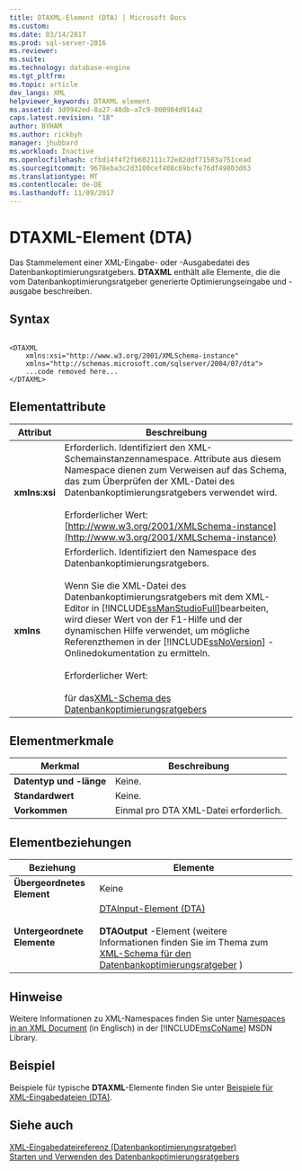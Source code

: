 ```yaml
---
title: DTAXML-Element (DTA) | Microsoft Docs
ms.custom: 
ms.date: 03/14/2017
ms.prod: sql-server-2016
ms.reviewer: 
ms.suite: 
ms.technology: database-engine
ms.tgt_pltfrm: 
ms.topic: article
dev_langs: XML
helpviewer_keywords: DTAXML element
ms.assetid: 3d9942ed-8a27-40db-a7c9-808984d914a2
caps.latest.revision: "18"
author: BYHAM
ms.author: rickbyh
manager: jhubbard
ms.workload: Inactive
ms.openlocfilehash: cfbd14f4f2fb602111c72e82ddf71503a751cead
ms.sourcegitcommit: 9678eba3c2d3100cef408c69bcfe76df49803d63
ms.translationtype: MT
ms.contentlocale: de-DE
ms.lasthandoff: 11/09/2017
---
```

# <a name="dtaxml-element-dta"></a>DTAXML-Element (DTA)
  Das Stammelement einer XML-Eingabe- oder -Ausgabedatei des Datenbankoptimierungsratgebers. **DTAXML** enthält alle Elemente, die die vom Datenbankoptimierungsratgeber generierte Optimierungseingabe und -ausgabe beschreiben.  
  
## <a name="syntax"></a>Syntax  
  
```  
  
<DTAXML   
    xmlns:xsi="http://www.w3.org/2001/XMLSchema-instance"   
    xmlns="http://schemas.microsoft.com/sqlserver/2004/07/dta">  
    ...code removed here...  
</DTAXML>  
```  
  
## <a name="element-attributes"></a>Elementattribute  
  
|Attribut|Beschreibung|  
|---------------|-----------------|  
|**xmlns:xsi**|Erforderlich. Identifiziert den XML-Schemainstanzennamespace. Attribute aus diesem Namespace dienen zum Verweisen auf das Schema, das zum Überprüfen der XML-Datei des Datenbankoptimierungsratgebers verwendet wird.<br /><br /> Erforderlicher Wert: [http://www.w3.org/2001/XMLSchema-instance](http://www.w3.org/2001/XMLSchema-instance)|  
|**xmlns**|Erforderlich. Identifiziert den Namespace des Datenbankoptimierungsratgebers.<br /><br /> Wenn Sie die XML-Datei des Datenbankoptimierungsratgebers mit dem XML-Editor in [!INCLUDE[ssManStudioFull](../../includes/ssmanstudiofull-md.md)]bearbeiten, wird dieser Wert von der F1-Hilfe und der dynamischen Hilfe verwendet, um mögliche Referenzthemen in der [!INCLUDE[ssNoVersion](../../includes/ssnoversion-md.md)] -Onlinedokumentation zu ermitteln.<br /><br /> Erforderlicher Wert:<br /><br /> für das[XML-Schema des Datenbankoptimierungsratgebers](http://go.microsoft.com/fwlink/?LinkId=43100) |  
  
## <a name="element-characteristics"></a>Elementmerkmale  
  
|Merkmal|Beschreibung|  
|--------------------|-----------------|  
|**Datentyp und -länge**|Keine.|  
|**Standardwert**|Keine.|  
|**Vorkommen**|Einmal pro DTA XML-Datei erforderlich.|  
  
## <a name="element-relationships"></a>Elementbeziehungen  
  
|Beziehung|Elemente|  
|------------------|--------------|  
|**Übergeordnetes Element**|Keine|  
|**Untergeordnete Elemente**|[DTAInput-Element &#40;DTA&#41;](../../tools/dta/dtainput-element-dta.md)<br /><br /> **DTAOutput** -Element (weitere Informationen finden Sie im Thema zum [XML-Schema für den Datenbankoptimierungsratgeber](http://schemas.microsoft.com/sqlserver/) )|  
  
## <a name="remarks"></a>Hinweise  
 Weitere Informationen zu XML-Namespaces finden Sie unter [Namespaces in an XML Document](http://go.microsoft.com/fwlink/?LinkId=7341) (in Englisch) in der [!INCLUDE[msCoName](../../includes/msconame-md.md)] MSDN Library.  
  
## <a name="example"></a>Beispiel  
 Beispiele für typische **DTAXML**-Elemente finden Sie unter [Beispiele für XML-Eingabedateien &#40;DTA&#41;](../../tools/dta/xml-input-file-samples-dta.md).  
  
## <a name="see-also"></a>Siehe auch  
 [XML-Eingabedateireferenz &#40;Datenbankoptimierungsratgeber&#41;](../../tools/dta/xml-input-file-reference-database-engine-tuning-advisor.md)   
 [Starten und Verwenden des Datenbankoptimierungsratgebers](../../relational-databases/performance/start-and-use-the-database-engine-tuning-advisor.md)  
  
  
